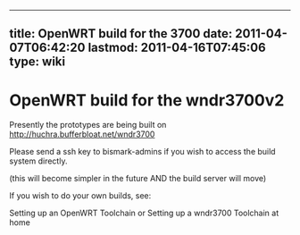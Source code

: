 
---
title: OpenWRT build for the 3700
date: 2011-04-07T06:42:20
lastmod: 2011-04-16T07:45:06
type: wiki
---
OpenWRT build for the wndr3700v2
================================

Presently the prototypes are being built on
http://huchra.bufferbloat.net/wndr3700

Please send a ssh key to bismark-admins if you wish to access the build
system directly.

(this will become simpler in the future AND the build server will move)

If you wish to do your own builds, see:

<link>Setting up an OpenWRT Toolchain</link> or <link>Setting up a
wndr3700 Toolchain at home</link>
